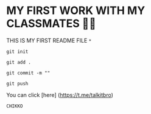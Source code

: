 # MY FIRST WORK WITH MY CLASSMATES 🐱‍👤

THIS IS MY FIRST README FILE `*`

`git init`

`git add .`

`git commit -m ""`

`git push`

You can click [here] (https://t.me/talkitbro)

`CHIKKO`